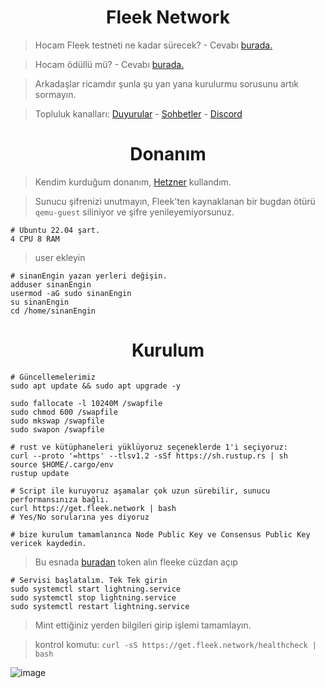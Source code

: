 <h1 align="center">Fleek Network</h1>


> Hocam Fleek testneti ne kadar sürecek? - Cevabı [burada.](https://blog.fleek.network/post/fleek-network-testnet-phase0/)

> Hocam ödüllü mü? - Cevabı [burada.](https://blog.fleek.network/post/fleek-network-testnet-plans/)

> Arkadaşlar ricamdır şunla şu yan yana kurulurmu sorusunu artık sormayın.

> Topluluk kanalları: [Duyurular](https://t.me/RuesAnnouncement) - [Sohbetler](https://t.me/RuesChat) - [Discord](https://discord.gg/V2rX68cy)

<h1 align="center"> Donanım </h1>

> Kendim kurduğum donanım, [Hetzner](https://hetzner.cloud/?ref=gIFAhUnYYjD3) kullandım.

> Sunucu şifrenizi unutmayın, Fleek'ten kaynaklanan bir bugdan ötürü `qemu-guest` siliniyor ve şifre yenileyemiyorsunuz.

```console
# Ubuntu 22.04 şart. 
4 CPU 8 RAM
```

> user ekleyin
```console
# sinanEngin yazan yerleri değişin.
adduser sinanEngin
usermod -aG sudo sinanEngin
su sinanEngin
cd /home/sinanEngin
```

<h1 align="center"> Kurulum </h1>

```console
# Güncellemelerimiz
sudo apt update && sudo apt upgrade -y

sudo fallocate -l 10240M /swapfile
sudo chmod 600 /swapfile
sudo mkswap /swapfile
sudo swapon /swapfile

# rust ve kütüphaneleri yüklüyoruz seçeneklerde 1'i seçiyoruz:
curl --proto '=https' --tlsv1.2 -sSf https://sh.rustup.rs | sh
source $HOME/.cargo/env
rustup update
```

```console
# Script ile kuruyoruz aşamalar çok uzun sürebilir, sunucu performansınıza bağlı.
curl https://get.fleek.network | bash
# Yes/No sorularına yes diyoruz

# bize kurulum tamamlanınca Node Public Key ve Consensus Public Key vericek kaydedin.
```

> Bu esnada [buradan](https://faucet.testnet.fleek.network/) token alın fleeke cüzdan açıp

```console
# Servisi başlatalım. Tek Tek girin
sudo systemctl start lightning.service
sudo systemctl stop lightning.service
sudo systemctl restart lightning.service
```

> Mint ettiğiniz yerden bilgileri girip işlemi tamamlayın.

> kontrol komutu: `curl -sS https://get.fleek.network/healthcheck | bash`

![image](https://github.com/ruesandora/Fleek/assets/101149671/c042eef0-f50e-42b3-88e0-2845bf7201f0)





